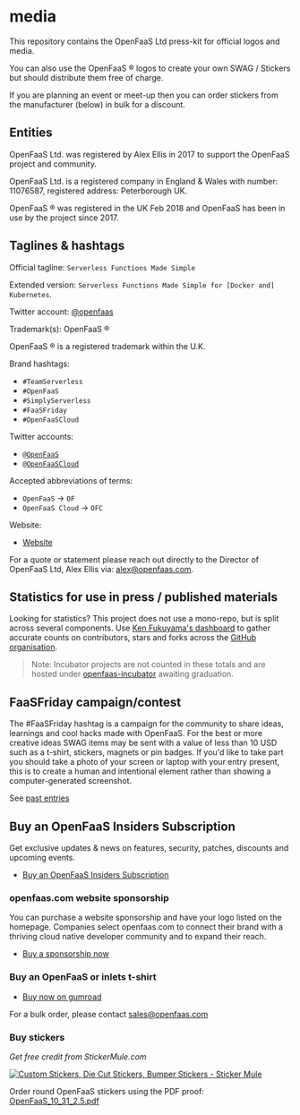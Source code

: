 # media

This repository contains the OpenFaaS Ltd press-kit for official logos and media.

You can also use the OpenFaaS &reg; logos to create your own SWAG / Stickers but should distribute them free of charge.

If you are planning an event or meet-up then you can order stickers from the manufacturer (below) in bulk for a discount.

## Entities

OpenFaaS Ltd. was registered by Alex Ellis in 2017 to support the OpenFaaS project and community.

OpenFaaS Ltd. is a registered company in England & Wales with number: 11076587, registered address: Peterborough UK.

OpenFaaS &reg; was registered in the UK Feb 2018 and OpenFaaS has been in use by the project since 2017.

## Taglines & hashtags

Official tagline: `Serverless Functions Made Simple`

Extended version: `Serverless Functions Made Simple for [Docker and] Kubernetes`.

Twitter account: [@openfaas](https://twitter.com/openfaas)

Trademark(s): OpenFaaS &reg;

OpenFaaS &reg; is a registered trademark within the U.K.

Brand hashtags:

* `#TeamServerless`
* `#OpenFaaS`
* `#SimplyServerless`
* `#FaaSFriday`
* `#OpenFaaSCloud`

Twitter accounts:

* [`@OpenFaaS`](https://twitter.com/openfaas)
* [`@OpenFaaSCloud`](https://twitter.com/openfaascloud)

Accepted abbreviations of terms:

* `OpenFaaS` -> `OF`
* `OpenFaaS Cloud` -> `OFC`

Website:

* [Website](https://www.openfaas.com)

For a quote or statement please reach out directly to the Director of OpenFaaS Ltd, Alex Ellis via: alex@openfaas.com.

## Statistics for use in press / published materials

Looking for statistics? This project does not use a mono-repo, but is split across several components. Use [Ken Fukuyama's dashboard](https://kenfdev.o6s.io/github-stats-page) to gather accurate counts on contributors, stars and forks across the [GitHub organisation](https://github.com/openfaas).

> Note: Incubator projects are not counted in these totals and are hosted under [openfaas-incubator](https://github.com/openfaas-incubator) awaiting graduation.

## FaaSFriday campaign/contest

The #FaaSFriday hashtag is a campaign for the community to share ideas, learnings and cool hacks made with OpenFaaS. For the best or more creative ideas SWAG items may be sent with a value of less than 10 USD such as a t-shirt, stickers, magnets or pin badges. If you'd like to take part you should take a photo of your screen or laptop with your entry present, this is to create a human and intentional element rather than showing a computer-generated screenshot.

See [past entries](https://twitter.com/hashtag/faasfriday?f=images&vertical=default&lang=en)

## Buy an OpenFaaS Insiders Subscription

Get exclusive updates & news on features, security, patches, discounts and upcoming events.

* [Buy an OpenFaaS Insiders Subscription](https://www.openfaas.com/support/)

### openfaas.com website sponsorship

You can purchase a website sponsorship and have your logo listed on the homepage. Companies select openfaas.com to connect their brand with a thriving cloud native developer community and to expand their reach.

* [Buy a sponsorship now](https://www.openfaas.com/support)

### Buy an OpenFaaS or inlets t-shirt

* [Buy now on gumroad](https://gumroad.com/openfaas)

For a bulk order, please contact [sales@openfaas.com](mailto:sales@openfaas.com)

### Buy stickers

*Get free credit from StickerMule.com*

<a href="https://www.stickermule.com/uk/unlock?ref_id=5304980701">
  <img alt="Custom Stickers, Die Cut Stickers, Bumper Stickers - Sticker Mule" border="0" src="https://res.cloudinary.com/print-bear/image/upload/v1531752798/banners/stickermule-invite-friends-medium.jpg" />
</a>

Order round OpenFaaS stickers using the PDF proof: [OpenFaaS_10_31_2.5.pdf](OpenFaaS_10_31_2.5.pdf)
